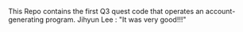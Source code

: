 This Repo contains the first Q3 quest code that operates an account-generating program.
Jihyun Lee : "It was very good!!!" 
